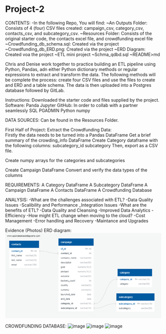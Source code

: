 # Project-2
CONTENTS:
    -In the following Repo, You will find: 
        ~An Outputs Folder: Consists of 4 (four) CSV files created: campaign_csv, category_csv, contacts_csv, and subcategory_csv.
        ~Resources Folder: Consists of the original starter code, the contacts excel file, and crowdfunding excel file
        ~Crowdfunding_db_schema.sql: Created via the project
        ~Crowdfunding_db_ERD.png: Created via the project
        ~ERD Diagram: Created voa the project
        ~ETL mini project
        ~Schma_qdbd.sql
        ~README>md


Chris and Denise work together to practice building an ETL pipeline using Python, Pandas, adn either Python dictionary methods or regular expressions to extract and transform the data. The following methods will be complete the process: create four CSV files and use the files to create and ERD and a table schema. The data is then uploaded into a Postgres database followed by GitLab. 

Instructions:
    Downloaded the starter code and files supplied by the project.
    Software:
        Panda
        Jupyter
        GitHub: In order to collab with a partner seamlessly
        SQL PGADMIN
        Python
        numpy

DATA SOURCES: Can be found in the Resources Folder.
   
First Half of Project:
    Extract the Crowdfunding Data:  
    Firstly the data needs to be turned into a Pandas DataFrame
    Get a brief summary of the crowding_info DataFrame
Create Category dataframe with the following columns:
    subcategory_id
    subcategory
Then, export as a CSV file. 

Create numpy arrays for the categories and subcategories

Create Campaign DataFrame
Convert and verify the data types of the columns

REQUIREMENTS:
A Category DataFrame 
A Subcategory DataFrame
A Campaign DataFrame
A Contacts DataFrame
A Crowdfunding Database 

ANALYSIS:
-What are the challenges associated with ETL?
    -Data Quality Issues
    -Scalibility and Performance
    _Integration Issues
-What are the benefits of ETL?
    -Data Quality and Cleansing
    -Improved Data Analytics
    -Efficiency
-How might ETL change when moving to the cloud?
    -Cost Management
    -Error handling and Recovery
    -Maintance and Upgrades

Evidence (Photos)
ERD diagram:
![alt text](<ERD Diagram.png>)

CROWDFUNDING DATABASE:
![image](https://github.com/user-attachments/assets/ffa2b225-8d1b-44dc-8ffb-e0ff6fad0814)
![image](https://github.com/user-attachments/assets/6abdfcb3-5051-42ea-9554-1d8f03264da8)
![image](https://github.com/user-attachments/assets/497e8187-87d4-4a23-b9a2-b0e3c4629943)



